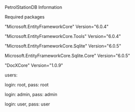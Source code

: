PetrolStationDB
Information

Required packages

"Microsoft.EntityFrameworkCore" Version="6.0.4"

"Microsoft.EntityFrameworkCore.Tools" Version="6.0.4"

"Microsoft.EntityFrameworkCore.Sqlite" Version="6.0.5"

 Microsoft.EntityFrameworkCore.Sqlite.Core" Version="6.0.5"

"DocXCore" Version="1.0.9"


users:

login: root, pass: root

login: admin, pass: admin

login: user, pass: user
